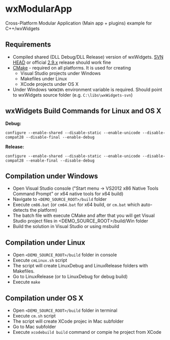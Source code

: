wxModularApp
============

Cross-Platform Modular Application (Main app + plugins) example for C++/wxWidgets

Requirements
------------
* Compiled shared (DLL Debug/DLL Release) version of wxWidgets. [SVN HEAD](http://svn.wxwidgets.org/svn/wx/wxWidgets/trunk) or official [2.9.x](http://svn.wxwidgets.org/svn/wx/wxWidgets/tags/WX_2_9_5/) release should work fine
* [CMake](http://www.cmake.org/) - required on all platforms. It is used for creating 
  * Visual Studio projects under Windows
  * Makefiles under Linux
  * XCode projects under OS X
* Under Windows `%WXWIN%` environment variable is required. Should point to wxWidgets source folder (e.g. `C:\libs\wxWidgets-svn`)

wxWidgets Build Commands for Linux and OS X
-------------------------------------------
<strong>Debug:</strong>

`configure --enable-shared --disable-static --enable-unicode --disable-compat28 --disable-final --enable-debug`

<strong>Release:</strong>

`configure --enable-shared --disable-static --enable-unicode --disable-compat28 --enable-final --disable-debug`

Compilation under Windows
-------------------------
* Open Visual Studio console ("Start menu -> VS2012 x86 Native Tools Command Prompt" or x64 native tools for x64 build)
* Navigate to `<DEMO_SOURCE_ROOT>/build` folder
* Execute `cm86.bat` (or `cm64.bat` for x64 build, or `cm.bat` which auto-detects the platform)
* The batch file with execute CMake and after that you will get Visual Studio project files in <DEMO_SOURCE_ROOT>/build/Win folder
* Build the solution in Visual Studio or using msbuild

Compilation under Linux
-----------------------
* Open `<DEMO_SOURCE_ROOT>/build` folder in console
* Execute `cmLinux.sh` script
* The script will create LinuxDebug and LinuxRelease folders with Makefiles.
* Go to LinuxRelease (or to LinuxDebug for debug build)
* Execute `make`

Compilation under OS X
----------------------
* Open `<DEMO_SOURCE_ROOT>/build` folder in terminal
* Execute `cm.sh` script
* The script will create XCode projec in Mac subfolder
* Go to Mac subfolder
* Execute `xcodebuild build` command or compie he project from XCode

